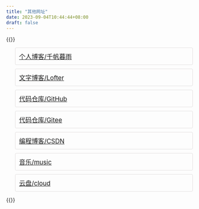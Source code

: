 ```yaml
---
title: "其他网址"
date: 2023-09-04T10:44:44+08:00
draft: false
---
```


{{<html>}}
<ul class="nav-about">
    <li>
        <div>
            <a href="https://qiandao.space" target="_blank">个人博客/千帆暮雨</a>
            <span></span>
        </div>
    </li>
    <li>
        <div>
            <a href="https://notre1024.lofter.com" target="_blank">文字博客/Lofter</a>
            <span></span>
        </div>
    </li>
    <li>
        <div>
            <a href="https://github.com/qmdc" target="_blank">代码仓库/GitHub</a>
            <span></span>
        </div>
    </li>
    <li>
        <div>
            <a href="https://gitee.com/notre" target="_blank">代码仓库/Gitee</a>
            <span></span>
        </div>
    </li>
    <li>
        <div>
            <a href="https://blog.csdn.net/m0_57538148" target="_blank">编程博客/CSDN</a>
            <span></span>
        </div>
    </li>
    <li>
        <div>
            <a href="https://blog.csdn.net/m0_57538148" target="_blank">音乐/music</a>
            <span></span>
        </div>
    </li>
    <li>
        <div>
            <a href="https://blog.csdn.net/m0_57538148" target="_blank">云盘/cloud</a>
            <span></span>
        </div>
    </li>

</ul>
<style>
.nav-about li {
    padding:0;
    list-style:none;
    border: #e0dddd 1px solid;
    border-radius: 3px;
    margin-top: 10px;
    margin-left: 0;
    font-size: 17px;
}
.nav-about div {
    padding: 10px;
    
}
.nav-about span {
    display: block;
    font-size: 15px;
}
</style>
{{</html>}}
